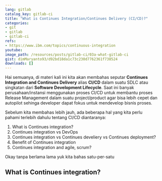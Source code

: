 ```yaml
---
lang: gitlab
catalog_key: gitlab-ci
title: "What is Continues Integration/Continues Delivery (CI/CD)?"
categories:
- git
- gitlab
- gitlab-ci
refs: 
- https://www.ibm.com/topics/continuous-integration
youtube: 
image_path: /resources/posts/gitlab-ci/03a-what-gitlab-ci
gist: dimMaryanto93/d92bd18da1c73c230d7762361f738524
downloads: []
---
```


Hai semuanya, di materi kali ini kita akan membahas seputar **Continues Integration and Continues Delivery** alias **CI/CD** dalam suatu SDLC atau singkatan dari **Software Development Lifecycle**. Saat ini banyak perusahaan/instansi menggunakan proses CI/CD untuk membantu proses Release Management dalam suatu project/product agar bisa lebih cepet dan autopilot sehinga developer dapat fokus untuk mendevelop bisnis proses. 

Sebelum kita membahas lebih jauh, ada beberapa hal yang kita perlu pahami terlebih dahulu tentang CI/CD diantaranya:

1. What is Continues integration?
2. Continues integration vs DevOps
3. Continues integration vs Continues develiery vs Continues deployment?
4. Benefit of Continues integration
5. Continues integration and agile, scrum?

Okay tanpa berlama lama yuk kita bahas satu-per-satu

<!--more-->

## What is Continues integration?

